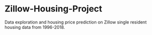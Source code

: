 # Zillow-Housing-Project
Data exploration and housing price prediction on Zillow single resident housing data from 1996-2018.
